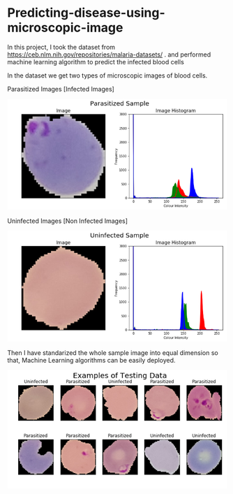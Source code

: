# Predicting-disease-using-microscopic-image

In this project, I took the dataset from https://ceb.nlm.nih.gov/repositories/malaria-datasets/ . and performed machine learning algorithm to predict the infected blood cells

In the dataset we get two types of microscopic images of blood cells.

Parasitized Images
        [Infected Images]

![Infected Images](/infected%20hist.png)
     
     
Uninfected Images
        [Non Infected Images]
             
![Non Infected Images](/uninfected%20hist.png) 
 
       
Then I have standarized the whole sample image into equal dimension so that, Machine Learning algorithms can be easily deployed.

      
     
    
![Test Images](/testdata.png)


  
 
